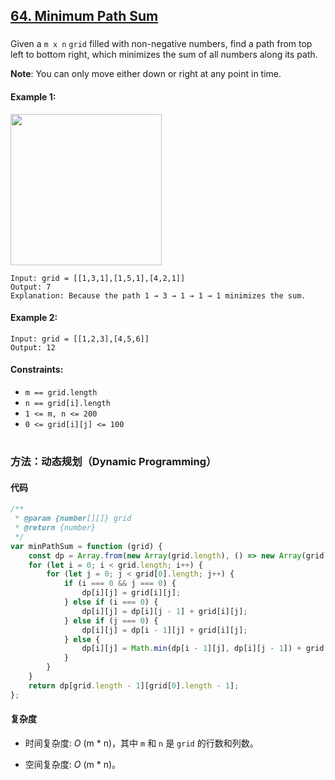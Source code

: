 ## [64. Minimum Path Sum](https://leetcode.com/problems/minimum-path-sum/)

###

Given a `m x n` `grid` filled with non-negative numbers, find a path from top left to bottom right, which minimizes the sum of all numbers along its path.

**Note**: You can only move either down or right at any point in time.

#### Example 1:

<img src="https://assets.leetcode.com/uploads/2020/11/05/minpath.jpg" width="242" />

```
Input: grid = [[1,3,1],[1,5,1],[4,2,1]]
Output: 7
Explanation: Because the path 1 → 3 → 1 → 1 → 1 minimizes the sum.
```

#### Example 2:

```
Input: grid = [[1,2,3],[4,5,6]]
Output: 12
```

#### Constraints:

-   `m == grid.length`
-   `n == grid[i].length`
-   `1 <= m, n <= 200`
-   `0 <= grid[i][j] <= 100`

#

### 方法：动态规划（Dynamic Programming）

#### 代码

```javascript
/**
 * @param {number[][]} grid
 * @return {number}
 */
var minPathSum = function (grid) {
    const dp = Array.from(new Array(grid.length), () => new Array(grid[0].length));
    for (let i = 0; i < grid.length; i++) {
        for (let j = 0; j < grid[0].length; j++) {
            if (i === 0 && j === 0) {
                dp[i][j] = grid[i][j];
            } else if (i === 0) {
                dp[i][j] = dp[i][j - 1] + grid[i][j];
            } else if (j === 0) {
                dp[i][j] = dp[i - 1][j] + grid[i][j];
            } else {
                dp[i][j] = Math.min(dp[i - 1][j], dp[i][j - 1]) + grid[i][j];
            }
        }
    }
    return dp[grid.length - 1][grid[0].length - 1];
};
```

#### 复杂度

-   时间复杂度: _O_ (m \* n)，其中 `m` 和 `n` 是 `grid` 的行数和列数。

-   空间复杂度: _O_ (m \* n)。
